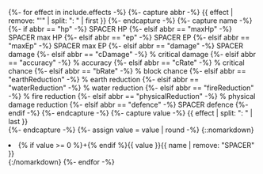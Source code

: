 {%- for effect in include.effects -%}
  {%- capture abbr -%}
    {{ effect | remove: "'" | split: ": " | first }}
  {%- endcapture -%}
  {%- capture name -%}
    {%- if abbr == "hp" -%} SPACER HP
    {%- elsif abbr == "maxHp" -%} SPACER max HP
    {%- elsif abbr == "ep" -%} SPACER EP
    {%- elsif abbr == "maxEp" -%} SPACER max EP
    {%- elsif abbr == "damage" -%} SPACER damage
    {%- elsif abbr == "cDamage" -%} % critical damage
    {%- elsif abbr == "accuracy" -%} % accuracy
    {%- elsif abbr == "cRate" -%} % critical chance
    {%- elsif abbr == "bRate" -%} % block chance
    {%- elsif abbr == "earthReduction" -%} % earth reduction
    {%- elsif abbr == "waterReduction" -%} % water reduction
    {%- elsif abbr == "fireReduction" -%} % fire reduction
    {%- elsif abbr == "physicalReduction" -%} % physical damage reduction
    {%- elsif abbr == "defence" -%} SPACER defence
    {%- endif -%}
  {%- endcapture -%}
  {%- capture value -%}
    {{ effect | split: ": " | last }}        
  {%- endcapture -%}
  {%- assign value = value | round -%}
  {::nomarkdown}<li>{% if value >= 0 %}+{% endif %}{{ value }}{{ name | remove: "SPACER" }}</li>{:/nomarkdown}
{%- endfor -%}